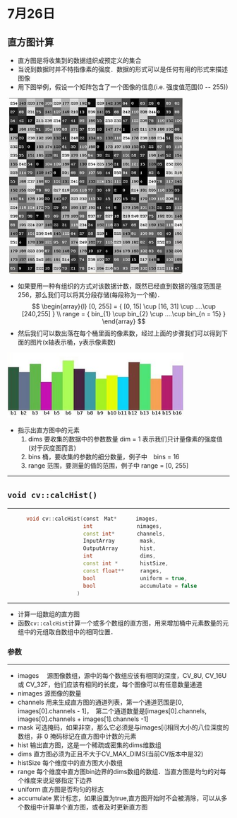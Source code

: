 # 7月26日

## 直方图计算

* 直方图是将收集到的数据组织成预定义的集合
* 当说到数据时并不特指像素的强度．数据的形式可以是任何有用的形式来描述图像
* 用下图举例，假设一个矩阵包含了一个图像的信息(i.e. 强度值范围(0 -- 255))

![](Histogram_Calculation_Theory_Hist0.jpg)

* 如果要用一种有组织的方式对该数据计数，既然已经直到数据的强度范围是256，那么我们可以将其分段存储(每段称为一个桶)．
    $$
        \begin{array}{l} [0, 255] = { [0, 15] \cup [16, 31] \cup ....\cup [240,255] } \\ range = { bin_{1} \cup bin_{2} \cup ....\cup bin_{n = 15} } \end{array}
    $$
* 然后我们可以数出落在每个桶里面的像素数，经过上面的步骤我们可以得到下面的图片(x轴表示桶，y表示像素数)

![](Histogram_Calculation_Theory_Hist1.jpg)

* 指示出直方图中的元素
    1. dims 要收集的数据中的参数数量 dim = 1 表示我们只计量像素的强度值(对于灰度图而言)
    2. bins 桶，要收集的参数的细分数量，例子中　bins = 16
    3. range 范围，要测量的值的范围，例子中 range = [0, 255]

***

## `void cv::calcHist()`
---
```c++
      void cv::calcHist(const　Mat*      images,
                        int              nimages,
                        const int*       channels,
                        InputArray        mask,
                        OutputArray       hist,
                        int               dims,
                        const int *       histSize,
                        const float**     ranges,
                        bool              uniform = true,
                        bool              accumulate = false
                      )
```
---

* 计算一组数组的直方图
* 函数`cv::calcHist`计算一个或多个数组的直方图，用来增加桶中元素数量的元组中的元组取自数组中的相同位置．

### 参数
---
* images 　源图像数组，源中的每个数组应该有相同的深度，CV_8U, CV_16U 或 CV_32F，他们应该有相同的长度，每个图像可以有任意数量通道
* nimages  源图像的数量
* channels 用来生成直方图的通道列表，第一个通道范围是[0, images[0].channels - 1]，　第二个通道数量是[images[0].channels, images[0].channels + images[1].channels -1]
* mask   可选掩码，如果非空，那么它必须是与images[i]相同大小的八位深度的数组，非 0 掩码标记在直方图中计数的元素
* hist   输出直方图，这是一个稀疏或密集的dims维数组
* dims   直方图必须为正且不大于CV_MAX_DIMS(当前CV版本中是32)
* histSize  每个维度中的直方图大小数组
* range   每个维度中直方图bin边界的dims数组的数组．当直方图是均匀的对每个维度来说足够指定下边界
* uniform  直方图是否均匀的标志
* accumulate   累计标志，如果设置为true,直方图开始时不会被清除，可以从多个数组中计算单个直方图，或者及时更新直方图
